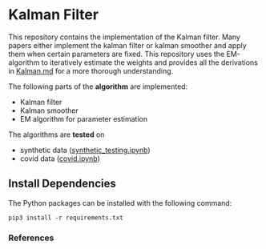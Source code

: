 # Kalman Filter

This repository contains the implementation of the Kalman filter. Many papers either implement the kalman filter or kalman smoother and apply them when certain parameters are fixed. This repository uses the EM-algorithm to iteratively estimate the weights and provides all the derivations in [Kalman.md](Kalman.md) for a more thorough understanding. 

The following parts of the **algorithm** are implemented:
- Kalman filter
- Kalman smoother
- EM algorithm for parameter estimation

The algorithms are **tested** on
- synthetic data ([synthetic_testing.ipynb](synthetic_testing.ipynb))
- covid data ([covid.ipynb](covid.ipynb))

## Install Dependencies

The Python packages can be installed with the following command:
```
pip3 install -r requirements.txt
```


### References
